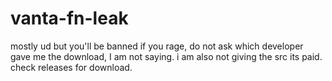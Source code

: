 # vanta-fn-leak
mostly ud but you'll be banned if you rage, do not ask which developer gave me the download, I am not saying. i am also not giving the src its paid. check releases for download.
